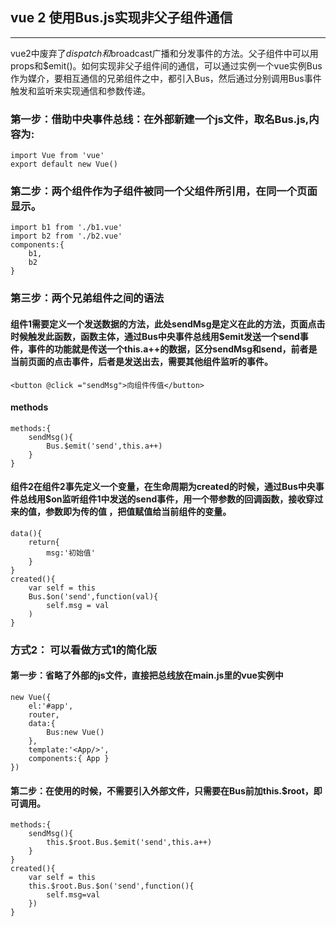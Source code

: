## vue 2 使用Bus.js实现非父子组件通信
---

vue2中废弃了$dispatch和$broadcast广播和分发事件的方法。父子组件中可以用props和$emit()。如何实现非父子组件间的通信，可以通过实例一个vue实例Bus作为媒介，要相互通信的兄弟组件之中，都引入Bus，然后通过分别调用Bus事件触发和监听来实现通信和参数传递。

### 第一步：借助中央事件总线：在外部新建一个js文件，取名Bus.js,内容为:

    import Vue from 'vue'
    export default new Vue()
        

### 第二步：两个组件作为子组件被同一个父组件所引用，在同一个页面显示。

    import b1 from './b1.vue'
    import b2 from './b2.vue'  
    components:{
        b1,
        b2
    }
    
### 第三步：两个兄弟组件之间的语法

#### 组件1需要定义一个发送数据的方法，此处sendMsg是定义在此的方法，页面点击时候触发此函数，函数主体，通过Bus中央事件总线用$emit发送一个send事件，事件的功能就是传送一个this.a++的数据，区分sendMsg和send，前者是当前页面的点击事件，后者是发送出去，需要其他组件监听的事件。

    <button @click ="sendMsg">向组件传值</button>
    
#### methods

    methods:{
        sendMsg(){
            Bus.$emit('send',this.a++)
        }
    }

#### 组件2在组件2事先定义一个变量，在生命周期为created的时候，通过Bus中央事件总线用$on监听组件1中发送的send事件，用一个带参数的回调函数，接收穿过来的值，参数即为传的值 ，把值赋值给当前组件的变量。

    data(){
        return{
            msg:'初始值'
        }
    }
    created(){
        var self = this
        Bus.$on('send',function(val){
            self.msg = val
        )
    }
    
### 方式2： 可以看做方式1的简化版

#### 第一步：省略了外部的js文件，直接把总线放在main.js里的vue实例中

    new Vue({
        el:'#app',
        router,
        data:{
            Bus:new Vue()
        },
        template:'<App/>',
        components:{ App }
    })

#### 第二步：在使用的时候，不需要引入外部文件，只需要在Bus前加this.$root，即可调用。

    methods:{
        sendMsg(){
            this.$root.Bus.$emit('send',this.a++)
        }
    }
    created(){
        var self = this
        this.$root.Bus.$on('send',function(){
            self.msg=val
        })
    }
